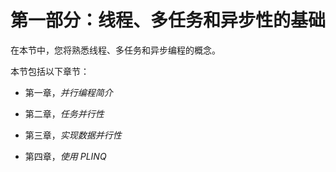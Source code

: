 # 第一部分：线程、多任务和异步性的基础

在本节中，您将熟悉线程、多任务和异步编程的概念。

本节包括以下章节：

+   第一章，*并行编程简介*

+   第二章，*任务并行性*

+   第三章，*实现数据并行性*

+   第四章，*使用 PLINQ*
